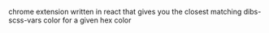 chrome extension written in react that gives you the closest matching dibs-scss-vars color for a given hex color

